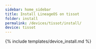 ```yaml
---
sidebar: home_sidebar
title: Install LineageOS on tissot
folder: install
permalink: /devices/tissot/install/
device: tissot
---
```

{% include templates/device_install.md %}
